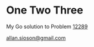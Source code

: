 # One Two Three

My Go solution to Problem [12289](https://onlinejudge.org/external/122/12289.pdf)

allan.sioson@gmail.com
